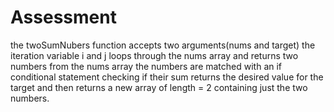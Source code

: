 # Assessment

the twoSumNubers function accepts two arguments(nums and target)
the iteration variable i and j loops through the nums array and returns two numbers from the nums array
the numbers are matched with an if conditional statement checking if their sum returns the desired value for the target
and then returns a new array of length = 2 containing just the two numbers.

